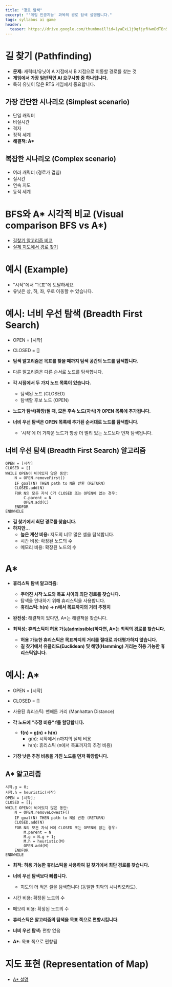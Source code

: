 ```yaml
---
title: "경로 탐색"
excerpt: "'게임 인공지능' 과목의 경로 탐색 설명입니다."
tags: syllabus ai game
header:
  teaser: https://drive.google.com/thumbnail?id=1yaExL1j9qfjyfHwmDdTBnSHI3c-RnL0G&sz=w1000
---
```


# 길 찾기 (Pathfinding)

*   **문제:** 캐릭터/유닛이 A 지점에서 B 지점으로 이동할 경로를 찾는 것
*   **게임에서 가장 일반적인 AI 요구사항 중 하나입니다.**
*   특히 유닛이 많은 RTS 게임에서 중요합니다.

## 가장 간단한 시나리오 (Simplest scenario)

*   단일 캐릭터
*   비실시간
*   격자
*   정적 세계
*   **해결책: A\***

## 복잡한 시나리오 (Complex scenario)

*   여러 캐릭터 (경로가 겹침)
*   실시간
*   연속 지도
*   동적 세계

# BFS와 A\* 시각적 비교 (Visual comparison BFS vs A\*)

*   [길찾기 알고리즘 비교](http://qiao.github.io/PathFinding.js/visual/)
*   [실제 지도에서 경로 찾기](https://www.kevanahlquist.com/osm_pathfinding/)

# 예시 (Example)

*   "시작"에서 "목표"에 도달하세요.
*   유닛은 상, 하, 좌, 우로 이동할 수 있습니다.

# 예시: 너비 우선 탐색 (Breadth First Search)

*   OPEN = [시작]
*   CLOSED = []

*   **탐색 알고리즘은 목표를 찾을 때까지 탐색 공간의 노드를 탐색합니다.**
*   다른 알고리즘은 다른 순서로 노드를 탐색합니다.
*   **각 시점에서 두 가지 노드 목록이 있습니다.**
    *   탐색된 노드 (CLOSED)
    *   탐색할 후보 노드 (OPEN)

*   **노드가 탐색(확장)될 때, 모든 후속 노드(자식)가 OPEN 목록에 추가됩니다.**

*   **너비 우선 탐색은 OPEN 목록에 추가된 순서대로 노드를 탐색합니다.**
    *   '시작'에 더 가까운 노드가 항상 더 멀리 있는 노드보다 먼저 탐색됩니다.

## 너비 우선 탐색 (Breadth First Search) 알고리즘

```
OPEN = [시작]
CLOSED = []
WHILE OPEN이 비어있지 않은 동안:
    N = OPEN.removeFirst()
    IF goal(N) THEN path to N을 반환 (RETURN)
    CLOSED.add(N)
    FOR N의 모든 자식 C가 CLOSED 또는 OPEN에 없는 경우:
        C.parent = N
        OPEN.add(C)
    ENDFOR
ENDWHILE
```

*   **길 찾기에서 최단 경로를 찾습니다.**
*   **하지만...**
    *   **높은 계산 비용:** 지도의 너무 많은 셀을 탐색합니다.
    *   시간 비용: 확장된 노드의 수
    *   메모리 비용: 확장된 노드의 수

# A\*

*   **휴리스틱 탐색 알고리즘:**
    *   **주어진 시작 노드와 목표 사이의 최단 경로를 찾습니다.**
    *   탐색을 안내하기 위해 휴리스틱을 사용합니다.
    *   **휴리스틱: h(n) -> n에서 목표까지의 거리 추정치**

*   **완전성:** 해결책이 있다면, A\*는 해결책을 찾습니다.

*   **최적성:** **휴리스틱이 허용 가능(admissible)하다면, A\*는 최적의 경로를 찾습니다.**
    *   **허용 가능한 휴리스틱은 목표까지의 거리를 절대로 과대평가하지 않습니다.**
    *   **길 찾기에서 유클리드(Euclidean) 및 해밍(Hamming) 거리는 허용 가능한 휴리스틱입니다.**

# 예시: A\*

*   OPEN = [시작]
*   CLOSED = []
*   사용된 휴리스틱: 맨해튼 거리 (Manhattan Distance)

*   **각 노드에 "추정 비용" f를 할당합니다.**
    *   **f(n) = g(n) + h(n)**
        *   g(n): 시작에서 n까지의 실제 비용
        *   h(n): 휴리스틱 (n에서 목표까지의 추정 비용)

*   **가장 낮은 추정 비용을 가진 노드를 먼저 확장합니다.** 

## A\* 알고리즘

```
시작.g = 0;
시작.h = heuristic(시작)
OPEN = [시작];
CLOSED = [];
WHILE OPEN이 비어있지 않은 동안:
    N = OPEN.removeLowestF()
    IF goal(N) THEN path to N을 반환 (RETURN)
    CLOSED.add(N)
    FOR N의 모든 자식 M이 CLOSED 또는 OPEN에 없는 경우:
        M.parent = N
        M.g = N.g + 1;
        M.h = heuristic(M)
        OPEN.add(M)
    ENDFOR
ENDWHILE
```

*   **최적:** **허용 가능한 휴리스틱을 사용하여 길 찾기에서 최단 경로를 찾습니다.**
*   **너비 우선 탐색보다 빠릅니다.**
    *   지도의 더 적은 셀을 탐색합니다 (동일한 최악의 시나리오라도).
*   시간 비용: 확장된 노드의 수
*   메모리 비용: 확장된 노드의 수

*   **휴리스틱은 알고리즘의 탐색을 목표 쪽으로 편향시킵니다.**

*   **너비 우선 탐색:** 편향 없음
*   **A\***: 목표 쪽으로 편향됨

# 지도 표현 (Representation of Map)

*   [A\* 설명](https://www.redblobgames.com/pathfinding/a-star/introduction.html)